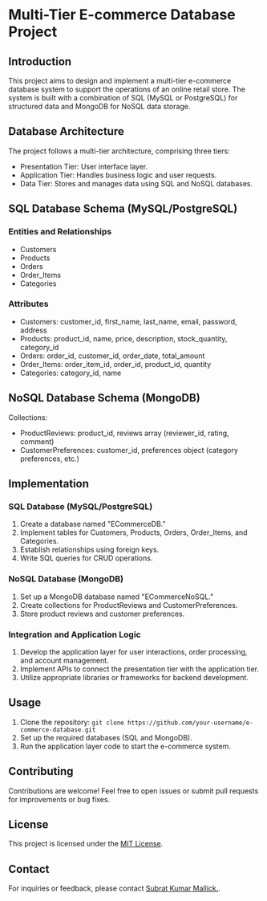 # Multi-Tier E-commerce Database Project

## Introduction
This project aims to design and implement a multi-tier e-commerce database system to support the operations of an online retail store. The system is built with a combination of SQL (MySQL or PostgreSQL) for structured data and MongoDB for NoSQL data storage.

## Database Architecture
The project follows a multi-tier architecture, comprising three tiers:
- Presentation Tier: User interface layer.
- Application Tier: Handles business logic and user requests.
- Data Tier: Stores and manages data using SQL and NoSQL databases.

## SQL Database Schema (MySQL/PostgreSQL)
### Entities and Relationships
- Customers
- Products
- Orders
- Order_Items
- Categories

### Attributes
- Customers: customer_id, first_name, last_name, email, password, address
- Products: product_id, name, price, description, stock_quantity, category_id
- Orders: order_id, customer_id, order_date, total_amount
- Order_Items: order_item_id, order_id, product_id, quantity
- Categories: category_id, name

## NoSQL Database Schema (MongoDB)
Collections:
- ProductReviews: product_id, reviews array (reviewer_id, rating, comment)
- CustomerPreferences: customer_id, preferences object (category preferences, etc.)

## Implementation
### SQL Database (MySQL/PostgreSQL)
1. Create a database named "ECommerceDB."
2. Implement tables for Customers, Products, Orders, Order_Items, and Categories.
3. Establish relationships using foreign keys.
4. Write SQL queries for CRUD operations.

### NoSQL Database (MongoDB)
1. Set up a MongoDB database named "ECommerceNoSQL."
2. Create collections for ProductReviews and CustomerPreferences.
3. Store product reviews and customer preferences.

### Integration and Application Logic
1. Develop the application layer for user interactions, order processing, and account management.
2. Implement APIs to connect the presentation tier with the application tier.
3. Utilize appropriate libraries or frameworks for backend development.

## Usage
1. Clone the repository: `git clone https://github.com/your-username/e-commerce-database.git`
2. Set up the required databases (SQL and MongoDB).
3. Run the application layer code to start the e-commerce system.

## Contributing
Contributions are welcome! Feel free to open issues or submit pull requests for improvements or bug fixes.

## License
This project is licensed under the [MIT License](LICENSE).

## Contact
For inquiries or feedback, please contact [Subrat Kumar Mallick.](mallicksubrat765@gmail.com).
